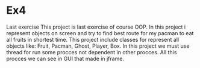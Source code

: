 # Ex4
Last exercise
This project is last exercise of course OOP. In this project i represent objects on screen and try to find best route for my pacman to eat all fruits in shortest time. 
This project include classes for represent all objects like: Fruit, Pacman, Ghost, Player, Box.
In this project we must use thread for run some procces not dependent in other procces.
All this procces we can see in GUI that made in jframe. 
